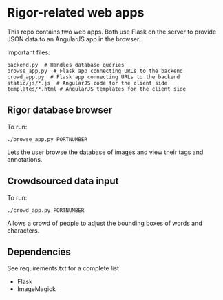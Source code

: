 Rigor-related web apps
======================

This repo contains two web apps.  Both use Flask on the server to provide JSON data to an AngularJS app in the browser.

Important files:

    backend.py  # Handles database queries
    browse_app.py  # Flask app connecting URLs to the backend
    crowd_app.py  # Flask app connecting URLs to the backend
    static/js/*.js  # AngularJS code for the client side
    templates/*.html # AngularJS templates for the client side

Rigor database browser
----------------------

To run:

    ./browse_app.py PORTNUMBER

Lets the user browse the database of images and view their tags and annotations.

Crowdsourced data input
-----------------------

To run:

    ./crowd_app.py PORTNUMBER

Allows a crowd of people to adjust the bounding boxes of words and characters.

Dependencies
------------

See requirements.txt for a complete list

* Flask
* ImageMagick
